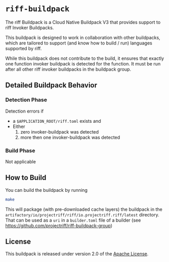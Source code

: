 # `riff-buildpack`

The riff Buildpack is a Cloud Native Buildpack V3 that provides support to riff Invoker Buildpacks.

This buildpack is designed to work in collaboration with other buildpacks, which are tailored to
support (and know how to build / run) languages supported by riff.

While this buildpack does not contribute to the build, it ensures that exactly one function invoker buildpack is detected for the function. It must be run after all other riff invoker buildpacks in the buildpack group.

## Detailed Buildpack Behavior

### Detection Phase

Detection errors if

- a `$APPLICATION_ROOT/riff.toml` exists and
- Either
  1. zero invoker-buildpack was detected
  2. more then one invoker-buildpack was detected

### Build Phase

Not applicable

## How to Build

You can build the buildpack by running

```bash
make
```

This will package (with pre-downloaded cache layers) the buildpack in the
`artifactory/io/projectriff/riff/io.projectriff.riff/latest` directory. That can be used as a `uri` in a `builder.toml`
file of a builder (see https://github.com/projectriff/riff-buildpack-group)

## License

This buildpack is released under version 2.0 of the [Apache License](http://www.apache.org/licenses/LICENSE-2.0).
